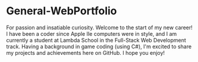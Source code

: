 # General-WebPortfolio
For passion and insatiable curiosity.
Welcome to the start of my new career!
I have been a coder since Apple IIe computers were in style, and I am currently a student at Lambda School in the Full-Stack Web Development track. Having a background in game coding (using C#), I'm excited to share my projects and achievements here on GitHub.
I hope you enjoy!
